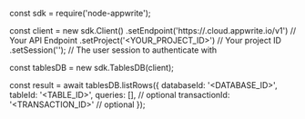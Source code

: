 const sdk = require('node-appwrite');

const client = new sdk.Client()
    .setEndpoint('https://<REGION>.cloud.appwrite.io/v1') // Your API Endpoint
    .setProject('<YOUR_PROJECT_ID>') // Your project ID
    .setSession(''); // The user session to authenticate with

const tablesDB = new sdk.TablesDB(client);

const result = await tablesDB.listRows({
    databaseId: '<DATABASE_ID>',
    tableId: '<TABLE_ID>',
    queries: [], // optional
    transactionId: '<TRANSACTION_ID>' // optional
});
